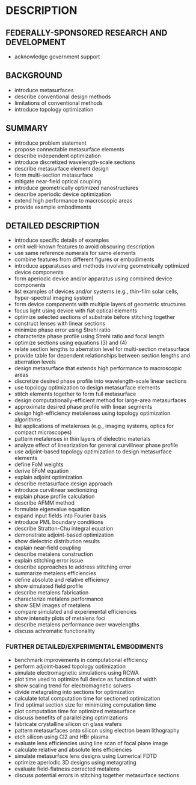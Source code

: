 # DESCRIPTION

## FEDERALLY-SPONSORED RESEARCH AND DEVELOPMENT

- acknowledge government support

## BACKGROUND

- introduce metasurfaces
- describe conventional design methods
- limitations of conventional methods
- introduce topology optimization

## SUMMARY

- introduce problem statement
- propose connectable metasurface elements
- describe independent optimization
- introduce discretized wavelength-scale sections
- describe metasurface element design
- form multi-section metasurface
- mitigate near-field optical coupling
- introduce geometrically optimized nanostructures
- describe aperiodic device optimization
- extend high performance to macroscopic areas
- provide example embodiments

## DETAILED DESCRIPTION

- introduce specific details of examples
- omit well-known features to avoid obscuring description
- use same reference numerals for same elements
- combine features from different figures or embodiments
- introduce apparatuses and methods involving geometrically optimized device components
- form aperiodic device and/or apparatus using combined device components
- list examples of devices and/or systems (e.g., thin-film solar cells, hyper-spectral imaging system)
- form device components with multiple layers of geometric structures
- focus light using device with flat optical elements
- optimize selected sections of substrate before stitching together
- construct lenses with linear sections
- minimize phase error using Strehl ratio
- characterize phase profile using Strehl ratio and focal length
- optimize sections using equations (3) and (4)
- relate section lengths to aberration level for multi-section metasurface
- provide table for dependent relationships between section lengths and aberration levels
- design metasurface that extends high performance to macroscopic areas
- discretize desired phase profile into wavelength-scale linear sections
- use topology optimization to design metasurface elements
- stitch elements together to form full metasurface
- design computationally-efficient method for large-area metasurfaces
- approximate desired phase profile with linear segments
- design high-efficiency metalenses using topology optimization algorithms
- list applications of metalenses (e.g., imaging systems, optics for compact microscopes)
- pattern metalenses in thin layers of dielectric materials
- analyze effect of linearization for general curvilinear phase profile
- use adjoint-based topology optimization to design metasurface elements
- define FoM weights
- derive δFoM equation
- explain adjoint optimization
- describe metasurface design approach
- introduce curvilinear sectionizing
- explain phase profile calculation
- describe AFMM method
- formulate eigenvalue equation
- expand input fields into Fourier basis
- introduce PML boundary conditions
- describe Stratton-Chu integral equation
- demonstrate adjoint-based optimization
- show dielectric distribution results
- explain near-field coupling
- describe metalens construction
- explain stitching error issue
- describe approaches to address stitching error
- summarize metalens efficiencies
- define absolute and relative efficiency
- show simulated field profile
- describe metalens fabrication
- characterize metalens performance
- show SEM images of metalens
- compare simulated and experimental efficiencies
- show intensity plots of metalens foci
- describe metalens performance over wavelengths
- discuss achromatic functionality

### FURTHER DETAILED/EXPERIMENTAL EMBODIMENTS

- benchmark improvements in computational efficiency
- perform adjoint-based topology optimization
- simulate electromagnetic simulations using RCWA
- plot time used to optimize full device as function of width
- show scaling trend for electromagnetic solvers
- divide metagrating into sections for optimization
- calculate total computation time for sectioned optimization
- find optimal section size for minimizing computation time
- plot computation time for optimized metasurface
- discuss benefits of parallelizing optimizations
- fabricate crystalline silicon on glass wafers
- pattern metasurfaces onto silicon using electron beam lithography
- etch silicon using Cl2 and HBr plasma
- evaluate lens efficiencies using line scan of focal plane image
- calculate relative and absolute lens efficiencies
- simulate metasurface lens designs using Lumerical FDTD
- optimize aperiodic 3D designs using metagrating
- evaluate field-flatness corrected metalens
- discuss potential errors in stitching together metasurface sections

